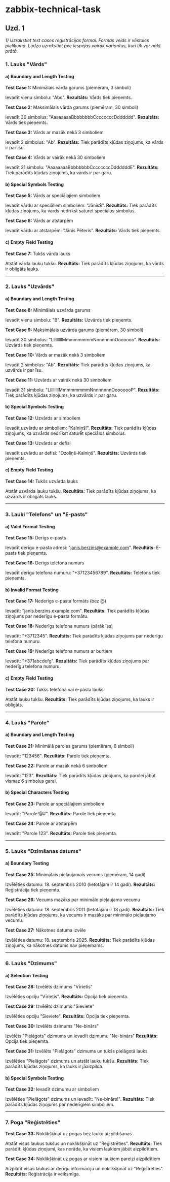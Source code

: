 # zabbix-technical-task

## Uzd. 1

_1) Uzrakstiet test cases reģistrācijas formai. Formas veids ir vēstules pielikumā. Lūdzu uzrakstiet pēc iespējas vairāk variantus, kuri tik var nākt prātā._

### 1. **Lauks "Vārds"**

#### a) Boundary and Length Testing

**Test Case 1:** Minimālais vārda garums (piemēram, 3 simboli)

Ievadīt vienu simbolu: "Abc".
**Rezultāts:** Vārds tiek pieņemts.

**Test Case 2:** Maksimālais vārda garums (piemēram, 30 simboli)

Ievadīt 30 simbolus: "AaaaaaaaBbbbbbbbCcccccccDdddddd".
**Rezultāts:** Vārds tiek pieņemts.

**Test Case 3:** Vārds ar mazāk nekā 3 simboliem

Ievadīt 2 simbolus: "Ab".
**Rezultāts:** Tiek parādīts kļūdas ziņojums, ka vārds ir par īsu.

**Test Case 4:** Vārds ar vairāk nekā 30 simboliem

Ievadīt 31 simbolu: "AaaaaaaaBbbbbbbbCcccccccDddddddE".
**Rezultāts:** Tiek parādīts kļūdas ziņojums, ka vārds ir par garu.

#### b) Special Symbols Testing

**Test Case 5:** Vārds ar speciālajiem simboliem

Ievadīt vārdu ar speciāliem simboliem: "Jānis$".
**Rezultāts:** Tiek parādīts kļūdas ziņojums, ka vārds nedrīkst saturēt speciālos simbolus.

**Test Case 6:** Vārds ar atstarpēm

Ievadīt vārdu ar atstarpēm: "Jānis Pēteris".
**Rezultāts:** Vārds tiek pieņemts.

#### c) Empty Field Testing

**Test Case 7:** Tukšs vārda lauks

Atstāt vārda lauku tukšu.
**Rezultāts:** Tiek parādīts kļūdas ziņojums, ka vārds ir obligāts lauks.

---

### 2. **Lauks "Uzvārds"**

#### a) Boundary and Length Testing

**Test Case 8:** Minimālais uzvārda garums

Ievadīt vienu simbolu: "B".
**Rezultāts:** Uzvārds tiek pieņemts.

**Test Case 9:** Maksimālais uzvārda garums (piemēram, 30 simboli)

Ievadīt 30 simbolus: "LllllllllMmmmmmmmNnnnnnnnOoooooo".
**Rezultāts:** Uzvārds tiek pieņemts.

**Test Case 10:** Vārds ar mazāk nekā 3 simboliem

Ievadīt 2 simbolus: "Ab".
**Rezultāts:** Tiek parādīts kļūdas ziņojums, ka uzvārds ir par īsu.

**Test Case 11:** Uzvārds ar vairāk nekā 30 simboliem

Ievadīt 31 simbolu: "LllllllllMmmmmmmmNnnnnnnnOooooooP".
**Rezultāts:** Tiek parādīts kļūdas ziņojums, ka uzvārds ir par garu.

#### b) Special Symbols Testing

**Test Case 12:** Uzvārds ar simboliem

Ievadīt uzvārdu ar simboliem: "Kalniņš!".
**Rezultāts:** Tiek parādīts kļūdas ziņojums, ka uzvārds nedrīkst saturēt speciālos simbolus.

**Test Case 13:** Uzvārds ar defisi

Ievadīt uzvārdu ar defisi: "Ozoliņš-Kalniņš".
**Rezultāts:** Uzvārds tiek pieņemts.

#### c) Empty Field Testing

**Test Case 14:** Tukšs uzvārda lauks

Atstāt uzvārda lauku tukšu.
**Rezultāts:** Tiek parādīts kļūdas ziņojums, ka uzvārds ir obligāts lauks.

---

### 3. **Lauki "Telefons" un "E-pasts"**

#### a) Valid Format Testing

**Test Case 15:** Derīgs e-pasts

Ievadīt derīgu e-pasta adresi: "janis.berzins@example.com".
**Rezultāts:** E-pasts tiek pieņemts.

**Test Case 16:** Derīgs telefona numurs

Ievadīt derīgu telefona numuru: "+37123456789".
**Rezultāts:** Telefons tiek pieņemts.

#### b) Invalid Format Testing

**Test Case 17:** Nederīgs e-pasta formāts (bez @)

Ievadīt: "janis.berzins.example.com".
**Rezultāts:** Tiek parādīts kļūdas ziņojums par nederīgu e-pasta formātu.

**Test Case 18:** Nederīgs telefona numurs (pārāk īss)

Ievadīt: "+3712345".
**Rezultāts:** Tiek parādīts kļūdas ziņojums par nederīgu telefona numuru.

**Test Case 19:** Nederīgs telefona numurs ar burtiem

Ievadīt: "+371abcdefg".
**Rezultāts:** Tiek parādīts kļūdas ziņojums par nederīgu telefona numuru.

#### c) Empty Field Testing

**Test Case 20:** Tukšs telefona vai e-pasta lauks

Atstāt lauku tukšu.
**Rezultāts:** Tiek parādīts kļūdas ziņojums, ka lauks ir obligāts.

---

### 4. **Lauks "Parole"**

#### a) Boundary and Length Testing

**Test Case 21:** Minimālā paroles garums (piemēram, 6 simboli)

Ievadīt: "123456".
**Rezultāts:** Parole tiek pieņemta.

**Test Case 22:** Parole ar mazāk nekā 6 simboliem

Ievadīt: "123".
**Rezultāts:** Tiek parādīts kļūdas ziņojums, ka parolei jābūt vismaz 6 simbolus garai.

#### b) Special Characters Testing

**Test Case 23:** Parole ar speciālajiem simboliem

Ievadīt: "Parole!@#".
**Rezultāts:** Parole tiek pieņemta.

**Test Case 24:** Parole ar atstarpēm

Ievadīt: "Parole 123".
**Rezultāts:** Parole tiek pieņemta.

---

### 5. **Lauks "Dzimšanas datums"**

#### a) Boundary Testing

**Test Case 25:** Minimālais pieļaujamais vecums (piemēram, 14 gadi)

Izvēlēties datumu: 18. septembris 2010 (lietotājam ir 14 gadi).
**Rezultāts:** Reģistrācija tiek pieņemta.

**Test Case 26:** Vecums mazāks par minimālo pieļaujamo vecumu

Izvēlēties datumu: 18. septembris 2011 (lietotājam ir 13 gadi).
**Rezultāts:** Tiek parādīts kļūdas ziņojums, ka vecums ir mazāks par minimālo pieļaujamo vecumu.

**Test Case 27:** Nākotnes datuma izvēle

Izvēlēties datumu: 18. septembris 2025.
**Rezultāts:** Tiek parādīts kļūdas ziņojums, ka nākotnes datums nav pieņemams.

---

### 6. **Lauks "Dzimums"**

#### a) Selection Testing

**Test Case 28:** Izvēlēts dzimums "Vīrietis"

Izvēlēties opciju "Vīrietis".
**Rezultāts:** Opcija tiek pieņemta.

**Test Case 29:** Izvēlēts dzimums "Sieviete"

Izvēlēties opciju "Sieviete".
**Rezultāts:** Opcija tiek pieņemta.

**Test Case 30:** Izvēlēts dzimums "Ne-binārs"

Izvēlēts "Pielāgots" dzimums un ievadīt dzimumu "Ne-binārs"
**Rezultāts:** Opcija tiek pieņemta.

**Test Case 31:** Izvēlēts "Pielāgots" dzimums un tukšs pielāgotā lauks

Izvēlēties "Pielāgots" dzimums un atstāt lauku tukšu.
**Rezultāts:** Tiek parādīts kļūdas ziņojums, ka lauks ir jāaizpilda.

#### b) Special Symbols Testing

**Test Case 32:** Ievadīt dzimumu ar simboliem

Izvēlēties "Pielāgots" dzimums un ievadīt: "Ne-binārs!".
**Rezultāts:** Tiek parādīts kļūdas ziņojums par nederīgiem simboliem.

---

### 7. **Poga "Reģistrēties"**

**Test Case 33:** Noklikšķināt uz pogas bez lauku aizpildīšanas

Atstāt visus laukus tukšus un noklikšķināt uz "Reģistrēties".
**Rezultāts:** Tiek parādīti kļūdas ziņojumi, kas norāda, ka visiem laukiem jābūt aizpildītiem.

**Test Case 34:** Noklikšķināt uz pogas ar visiem laukiem pareizi aizpildītiem

Aizpildīt visus laukus ar derīgu informāciju un noklikšķināt uz "Reģistrēties".
**Rezultāts:** Reģistrācija ir veiksmīga.
